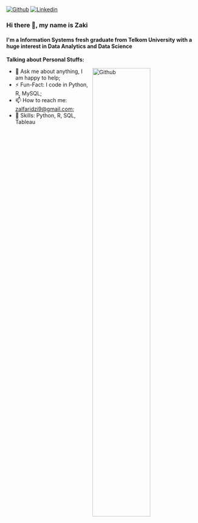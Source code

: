 [![Github](https://img.shields.io/badge/-Github-000?style=flat&logo=Github&logoColor=white)](https://github.com/zakialfaridzi)
[![Linkedin](https://img.shields.io/badge/-LinkedIn-blue?style=flat&logo=Linkedin&logoColor=white)](https://www.linkedin.com/in/zakialfaridzi)

### Hi there 👋, my name is Zaki
#### I'm a Information Systems fresh graduate from Telkom University with a huge interest in Data Analytics and Data Science

**Talking about Personal Stuffs:**

<img width="55%" align="right" alt="Github" src="https://raw.githubusercontent.com/onimur/.github/master/.resources/git-header.svg" />

- 💬 Ask me about anything, I am happy to help;
- ⚡️ Fun-Fact: I code in Python, R, MySQL;
- 📫 How to reach me: zalfaridzi9@gmail.com;
- 🌱  Skills: Python, R, SQL, Tableau
